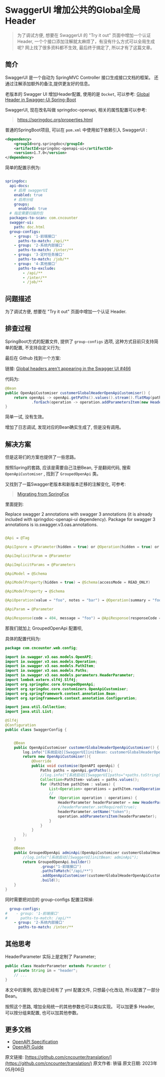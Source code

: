 # SwaggerUI 增加公共的Global全局Header

> 为了调试方便, 想要在 SwaggerUI 的 "Try it out" 页面中增加一个认证 Header, 一个个接口添加注解就太麻烦了，有没有什么方式可以全局生成呢? 网上找了很多资料都不生效, 最后终于搞定了, 所以才有了这篇文章。

## 简介

SwaggerUI 是一个自动为 SpringMVC Controller 接口生成接口文档的框架。 还通过注解添加额外的备注,提供更友好的信息。 

老版本的 Swagger UI 增加Header配置, 使用的是 `Docket`, 可以参考: [Global Header in Swagger-Ui Spring-Boot](https://dev.to/s2agrahari/global-header-in-swagger-ui-spring-boot-5188)

SwaggerUI, 现在改名叫做 springdoc-openapi, 相关的属性配置可以参考:

> https://springdoc.org/properties.html


普通的SpringBoot项目, 可以在 `pom.xml` 中使用如下依赖引入 SwaggerUI :


```xml
<dependency>
    <groupId>org.springdoc</groupId>
    <artifactId>springdoc-openapi-ui</artifactId>
    <version>1.7.0</version>
</dependency>
```


简单的配置示例为:

```yml

springdoc:
  api-docs:
    # 启用 swaggerUI
    enabled: true   
    # 启用分组
    groups:
      enabled: true 
  # 指定需要扫描的包
  packages-to-scan: com.cncounter 
  swagger-ui:
    path: doc.html
  group-configs:
    - group: '1-前端接口'
      paths-to-match: /api/**
    - group: '2-系统内部接口'
      paths-to-match: /inter/**
    - group: '3-定时任务接口'
      paths-to-match: /job/**
    - group: '4-其他接口'
      paths-to-exclude:
        - /api/**
        - /inter/**
        - /job/**

```

## 问题描述

为了调试方便, 想要在 "Try it out" 页面中增加一个认证 Header. 


## 排查过程

SpringBoot方式的配置文件, 提供了 `group-configs` 选项,  这种方式目前只支持简单的配置, 不支持自定义行为;



最后在 Github 找到一个方案: 

链接: [Global headers aren't appearing in the Swagger UI #466](https://github.com/springdoc/springdoc-openapi/issues/466)

代码为:


```java
@Bean
public OpenApiCustomiser customerGlobalHeaderOpenApiCustomiser() {
	return openApi -> openApi.getPaths().values().stream().flatMap(pathItem -> pathItem.readOperations().stream())
			.forEach(operation -> operation.addParametersItem(new HeaderParameter().$ref("#/components/headers/Version")));
}
```

简单一试, 没有生效。 

增加了日志调试, 发现对应的Bean确实生成了,  但是没有调用。

## 解决方案

但是这哥们的方案也提供了一些思路。

按照Spring的套路, 应该是需要自己注册Bean, 于是翻阅代码, 搜索 `OpenApiCustomiser` , 找到了 `GroupedOpenApi` 类。


又找到了一篇Swagger老版本和新版本迁移的注解变化, 可参考:

> [Migrating from SpringFox](https://springdoc.org/migrating-from-springfox.html)


里面提到:


Replace swagger 2 annotations with swagger 3 annotations (it is already included with springdoc-openapi-ui dependency). Package for swagger 3 annotations is io.swagger.v3.oas.annotations.

```java

@Api → @Tag

@ApiIgnore → @Parameter(hidden = true) or @Operation(hidden = true) or @Hidden

@ApiImplicitParam → @Parameter

@ApiImplicitParams → @Parameters

@ApiModel → @Schema

@ApiModelProperty(hidden = true) → @Schema(accessMode = READ_ONLY)

@ApiModelProperty → @Schema

@ApiOperation(value = "foo", notes = "bar") → @Operation(summary = "foo", description = "bar")

@ApiParam → @Parameter

@ApiResponse(code = 404, message = "foo") → @ApiResponse(responseCode = "404", description = "foo")

```



那我们就加上 GroupedOpenApi 配置呗, 

具体的配置代码为:

```java
package com.cncounter.web.config;

import io.swagger.v3.oas.models.OpenAPI;
import io.swagger.v3.oas.models.Operation;
import io.swagger.v3.oas.models.PathItem;
import io.swagger.v3.oas.models.Paths;
import io.swagger.v3.oas.models.parameters.HeaderParameter;
import lombok.extern.slf4j.Slf4j;
import org.springdoc.core.GroupedOpenApi;
import org.springdoc.core.customizers.OpenApiCustomiser;
import org.springframework.context.annotation.Bean;
import org.springframework.context.annotation.Configuration;

import java.util.Collection;
import java.util.List;

@Slf4j
@Configuration
public class SwaggerConfig {


    @Bean
    public OpenApiCustomiser customerGlobalHeaderOpenApiCustomiser() {
        log.info("[系统启动][SwaggerUI]initBean: customerGlobalHeaderOpenApiCustomiser");
        return new OpenApiCustomiser(){
            @Override
            public void customise(OpenAPI openApi) {
                Paths paths = openApi.getPaths();
                //log.info("[系统启动][SwaggerUI]paths="+paths.toString());
                Collection<PathItem> values = paths.values();
                for (PathItem pathItem : values) {
                    List<Operation> operations = pathItem.readOperations();
                    //
                    for (Operation operation : operations) {
                        HeaderParameter headerParameter = new HeaderParameter();
                        //headerParameter.setRequired(true);
                        headerParameter.setName("token");
                        operation.addParametersItem(headerParameter);
                    }
                }
            }
        };
    }

    @Bean
    public GroupedOpenApi adminApi(OpenApiCustomiser customerGlobalHeaderOpenApiCustomiser) {
        //log.info("[系统启动][SwaggerUI]initBean: adminApi");
        return GroupedOpenApi.builder()
                .group("1-前端接口")
                .pathsToMatch("/api/**")
                .addOpenApiCustomiser(customerGlobalHeaderOpenApiCustomiser)
                .build();
    }
}
```

同时需要把对应的 group-configs 配置注释掉:

```yml
  group-configs:
#    - group: '1-前端接口'
#      paths-to-match: /api/**
    - group: '2-系统内部接口'
      paths-to-match: /inter/**
```

## 其他思考


HeaderParameter 实际上是定制了 Parameter;

```java
public class HeaderParameter extends Parameter {
    private String in = "header";
    // ...
}
```


本文中的案例, 因为是已经有了 yml 配置文件, 只想最小化改动, 所以配置了一部分 Bean。


按照这个思路, 增加全局统一的其他参数也可以类似实现。 可以加更多 Header, 可以按分组来配置, 也可以加其他参数。


## 更多文档

- [OpenAPI Specification](https://github.com/OAI/OpenAPI-Specification/blob/3.0.1/versions/3.0.1.md)
- [OpenAPI Guide](https://swagger.io/docs/specification/about/)


原文链接: [https://github.com/cncounter/translation/](https://github.com/cncounter/translation/)
原文作者: 铁锚
原文日期: 2023年05月06日
